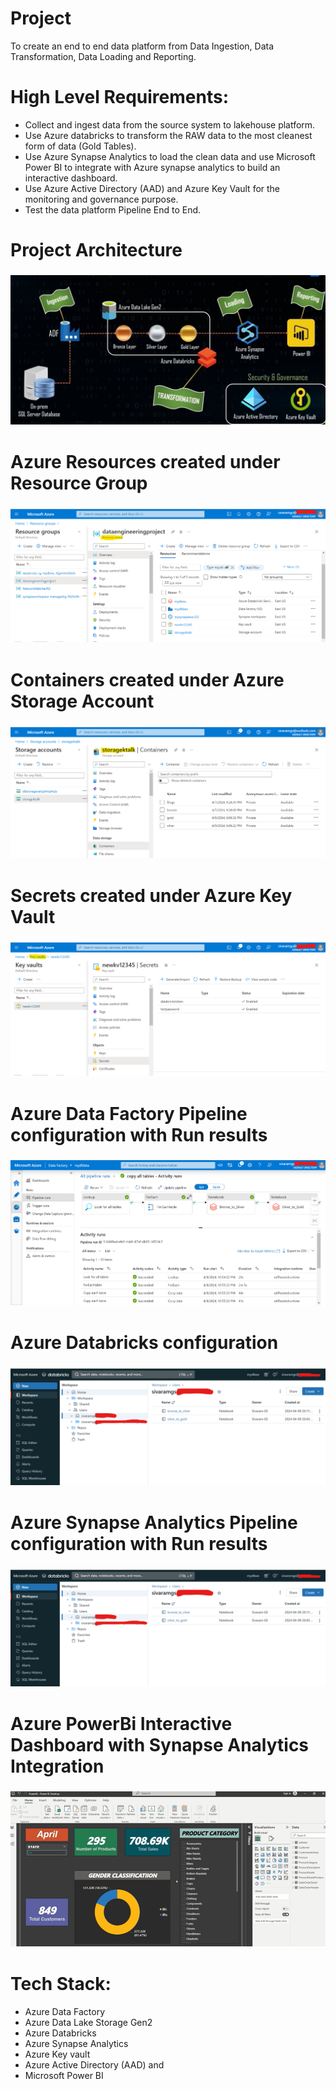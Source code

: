 # Project
To create an end to end data platform from Data Ingestion, Data Transformation, Data Loading and Reporting. 

# High Level Requirements:
- Collect and ingest data from the source system to lakehouse platform.
- Use Azure databricks to transform the RAW data to the most cleanest form of data (Gold Tables).
- Use Azure Synapse Analytics to load the clean data and use Microsoft Power BI to integrate with Azure synapse analytics to build an interactive dashboard.
- Use Azure Active Directory (AAD) and Azure Key Vault for the monitoring and governance purpose.
- Test the data platform Pipeline End to End.
  
# Project Architecture
### ![Architecture](assets/Project_Architecture.png)

# Azure Resources created under Resource Group
### ![Architecture](assets/resourcegroup.png)

# Containers created under Azure Storage Account
### ![storagecontainers](assets/storagecontainers.png)

# Secrets created under Azure Key Vault
### ![keyvault](assets/keyvault.png)

# Azure Data Factory Pipeline configuration with Run results
### ![Datafactory_pipeline](assets/Datafactory_pipeline.png)

# Azure Databricks configuration 
### ![Databricks](assets/azuredatabricks.png)

# Azure Synapse Analytics Pipeline configuration with Run results
### ![Databricks](assets/azuredatabricks.png)

# Azure PowerBi Interactive Dashboard with Synapse Analytics Integration
### ![PowerBi](assets/powerbi.png)

# Tech Stack:
- Azure Data Factory
- Azure Data Lake Storage Gen2
- Azure Databricks
- Azure Synapse Analytics
- Azure Key vault
- Azure Active Directory (AAD) and
- Microsoft Power BI
